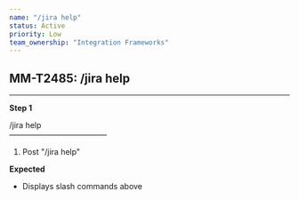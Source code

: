 ```yaml
---
name: "/jira help"
status: Active
priority: Low
team_ownership: "Integration Frameworks"
---
```


## MM-T2485: /jira help

---

**Step 1**

/jira help\
–––––––––––––––––––––––––

1. Post "/jira help"

**Expected**

- Displays slash commands above
